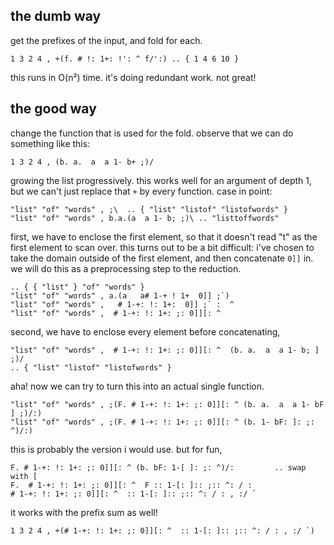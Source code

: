 ## the dumb way

get the prefixes of the input, and fold for each.

```
1 3 2 4 , +(f. # !: 1+: !': ^ f/':) .. { 1 4 6 10 }
```

this runs in O(n²) time. it's doing redundant work. not great!

## the good way

change the function that is used for the fold. observe that we can do something like this:

```
1 3 2 4 , (b. a.  a  a 1- b+ ;)/
```
growing the list progressively. this works well for an argument of depth 1, but we can't just replace that `+` by every function. case in point:

```
"list" "of" "words" , ;\  .. { "list" "listof" "listofwords" }
"list" "of" "words" , b.a.(a  a 1- b; ;)\ .. "listtoffwords"
```
first, we have to enclose the first element, so that it doesn't read "t" as the first element to scan over. this turns out to be a bit difficult: i've chosen to take the domain outside of the first element, and then concatenate `0]]` in. we will do this as a preprocessing step to the reduction.

```
.. { { "list" } "of" "words" }
"list" "of" "words" , a.(a   a# 1-+ ! 1+  0]] ;`)
"list" "of" "words" ,   # 1-+: !: 1+:  0]] ;` :  ^
"list" "of" "words" ,  # 1-+: !: 1+: ;: 0]][: ^
```
second, we have to enclose every element before concatenating,

```
"list" "of" "words" ,  # 1-+: !: 1+: ;: 0]][: ^  (b. a.  a  a 1- b; ] ;)/
.. { "list" "listof" "listofwords" }
```
aha! now we can try to turn this into an actual single function.

```
"list" "of" "words" , ;(F. # 1-+: !: 1+: ;: 0]][: ^ (b. a.  a  a 1- bF ] ;)/:)
"list" "of" "words" , ;(F. # 1-+: !: 1+: ;: 0]][: ^ (b. 1- bF: ]: ;: ^)/:)
```
this is probably the version i would use. but for fun,
```
F. # 1-+: !: 1+: ;: 0]][: ^ (b. bF: 1-[ ]: ;: ^)/:         .. swap with [
F.  # 1-+: !: 1+: ;: 0]][: ^  F :: 1-[: ]:: ;:: ^: / :     
# 1-+: !: 1+: ;: 0]][: ^  :: 1-[: ]:: ;:: ^: / : , :/ `
```
it works with the prefix sum as well!
```
1 3 2 4 , +(# 1-+: !: 1+: ;: 0]][: ^  :: 1-[: ]:: ;:: ^: / : , :/ `)
```